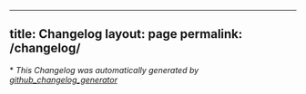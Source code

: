 ---
  title: Changelog
  layout: page
  permalink: /changelog/
  ---



\* *This Changelog was automatically generated by [github_changelog_generator](https://github.com/github-changelog-generator/github-changelog-generator)*
